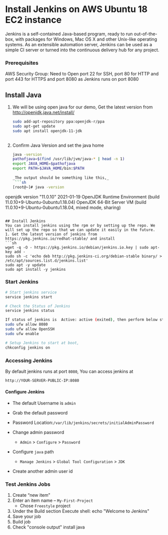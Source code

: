 
# Install Jenkins on AWS Ubuntu 18 EC2 instance
Jenkins is a self-contained Java-based program, ready to run out-of-the-box, with packages for Windows, Mac OS X and other Unix-like operating systems. As an extensible automation server, Jenkins can be used as a simple CI server or turned into the continuous delivery hub for any project.


### Prerequisites
AWS Security Group:
Need to Open port 22 for SSH, port 80 for HTTP and port 443 for HTTPS and port 8080 as Jenkins runs on port 8080


## Install Java
1. We will be using open java for our demo, Get the latest version from http://openjdk.java.net/install/
   ```sh
   sudo add-apt-repository ppa:openjdk-r/ppa
   sudo apt-get update
   sudo apt install openjdk-11-jdk
  
   ```

1. Confirm Java Version and set the java home
   ```sh
   java -version
   pathofjava=$(find /usr/lib/jvm/java-* | head -n 1)
   export JAVA_HOME=$pathofjava
   export PATH=$JAVA_HOME/bin:$PATH
  
   _The output should be something like this,_
    ```sh
   [root@~]# java -version
  openjdk version "11.0.10" 2021-01-19
  OpenJDK Runtime Environment (build 11.0.10+9-Ubuntu-0ubuntu1.18.04)
  OpenJDK 64-Bit Server VM (build 11.0.10+9-Ubuntu-0ubuntu1.18.04, mixed mode, sharing)

   ```

## Install Jenkins
 You can install jenkins using the rpm or by setting up the repo. We will set up the repo so that we can update it easily in the future.
1. Get the latest version of jenkins from https://pkg.jenkins.io/redhat-stable/ and install
   ```sh
   wget -q -O - https://pkg.jenkins.io/debian/jenkins.io.key | sudo apt-key add -
   sudo sh -c 'echo deb http://pkg.jenkins-ci.org/debian-stable binary/ > /etc/apt/sources.list.d/jenkins.list'
   sudo apt -y update
   sudo apt install -y jenkins
   
   ```

   ### Start Jenkins
   ```sh
   # Start jenkins service
   service jenkins start
   
   # Check the Status of Jenkins
   service jenkins status
   
   If status of jenkins is  Active: active (exited), then perform below steps:
   sudo ufw allow 8080
   sudo ufw allow OpenSSH
   sudo ufw enable

   # Setup Jenkins to start at boot,
   chkconfig jenkins on
   ```

   ### Accessing Jenkins
   By default jenkins runs at port `8080`, You can access jenkins at
   ```sh
   http://YOUR-SERVER-PUBLIC-IP:8080
   ```
  #### Configure Jenkins
- The default Username is `admin`
- Grab the default password 
- Password Location:`/var/lib/jenkins/secrets/initialAdminPassword`

- Change admin password
   - `Admin` > `Configure` > `Password`
- Configure `java` path
  - `Manage Jenkins` > `Global Tool Configuration` > `JDK`  
- Create another admin user id

### Test Jenkins Jobs
1. Create “new item”
1. Enter an item name – `My-First-Project`
   - Chose `Freestyle` project
1. Under the Build section
	Execute shell: echo "Welcome to Jenkins"
1. Save your job 
1. Build job
1. Check "console output"
install java 
